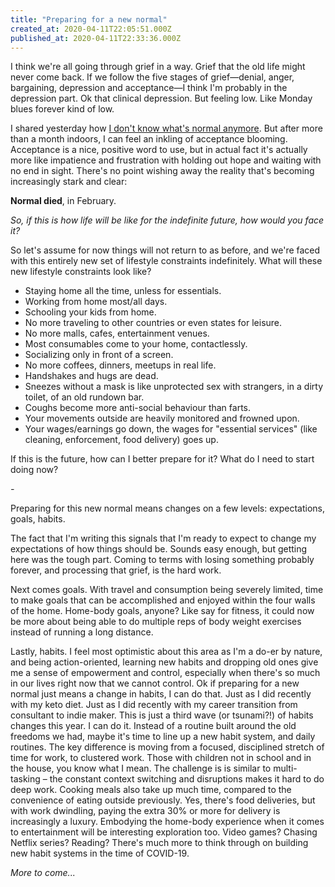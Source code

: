 ```yaml
---
title: "Preparing for a new normal"
created_at: 2020-04-11T22:05:51.000Z
published_at: 2020-04-11T22:33:36.000Z
---
```

I think we're all going through grief in a way. Grief that the old life might never come back. If we follow the five stages of grief—denial, anger, bargaining, depression and acceptance—I think I'm probably in the depression part. Ok that clinical depression. But feeling low. Like Monday blues forever kind of low.

  

I shared yesterday how [I don't know what's normal anymore](https://cowriters.app/words/i-don-t-know-what-s-normal-anymore-390765e8f39835ee05). But after more than a month indoors, I can feel an inkling of acceptance blooming. Acceptance is a nice, positive word to use, but in actual fact it's actually more like impatience and frustration with holding out hope and waiting with no end in sight. There's no point wishing away the reality that's becoming increasingly stark and clear:

  

**Normal died**, in February.

  

_So, if this is how life will be like for the indefinite future, how would you face it?_

  

So let's assume for now things will not return to as before, and we're faced with this entirely new set of lifestyle constraints indefinitely. What will these new lifestyle constraints look like?

  

*   Staying home all the time, unless for essentials.
*   Working from home most/all days.
*   Schooling your kids from home.
*   No more traveling to other countries or even states for leisure.
*   No more malls, cafes, entertainment venues.
*   Most consumables come to your home, contactlessly.
*   Socializing only in front of a screen.
*   No more coffees, dinners, meetups in real life.
*   Handshakes and hugs are dead.
*   Sneezes without a mask is like unprotected sex with strangers, in a dirty toilet, of an old rundown bar.
*   Coughs become more anti-social behaviour than farts.
*   Your movements outside are heavily monitored and frowned upon.
*   Your wages/earnings go down, the wages for "essential services" (like cleaning, enforcement, food delivery) goes up.

  

If this is the future, how can I better prepare for it? What do I need to start doing now?

  

_\-_

  

Preparing for this new normal means changes on a few levels: expectations, goals, habits.

  

The fact that I'm writing this signals that I'm ready to expect to change my expectations of how things should be. Sounds easy enough, but getting here was the tough part. Coming to terms with losing something probably forever, and processing that grief, is the hard work. 

  

Next comes goals. With travel and consumption being severely limited, time to make goals that can be accomplished and enjoyed within the four walls of the home. Home-body goals, anyone? Like say for fitness, it could now be more about being able to do multiple reps of body weight exercises instead of running a long distance. 

  

Lastly, habits. I feel most optimistic about this area as I'm a do-er by nature, and being action-oriented, learning new habits and dropping old ones give me a sense of empowerment and control, especially when there's so much in our lives right now that we cannot control. Ok if preparing for a new normal just means a change in habits, I can do that. Just as I did recently with my keto diet. Just as I did recently with my career transition from consultant to indie maker. This is just a third wave (or tsunami?!) of habits changes this year. I can do it. Instead of a routine built around the old freedoms we had, maybe it's time to line up a new habit system, and daily routines. The key difference is moving from a focused, disciplined stretch of time for work, to clustered work. Those with children not in school and in the house, you know what I mean. The challenge is is similar to multi-tasking – the constant context switching and disruptions makes it hard to do deep work. Cooking meals also take up much time, compared to the convenience of eating outside previously. Yes, there's food deliveries, but with work dwindling, paying the extra 30% or more for delivery is increasingly a luxury. Embodying the home-body experience when it comes to entertainment will be interesting exploration too. Video games? Chasing Netflix series? Reading? There's much more to think through on building new habit systems in the time of COVID-19.

  

_More to come..._
